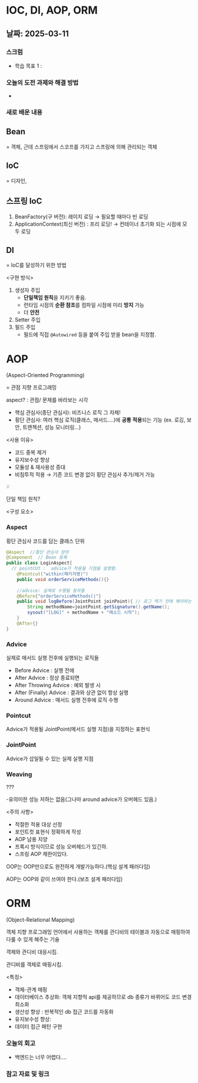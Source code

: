 # IOC, DI, AOP, ORM

## 날짜: 2025-03-11

### 스크럼
- 학습 목표 1 :

### 오늘의 도전 과제와 해결 방법
- 

### 새로 배운 내용
## Bean

= 객체, 근데 스프링에서 스코프를 가지고 스프링에 의해 관리되는 객체

## IoC

= 디자인, 

## 스프링 IoC

1. BeanFactory(구 버전): 레이지 로딩 → 필요할 때마다 빈 로딩
2. ApplicationContext(최신 버전) : 프리 로딩! →  컨테이너 초기화 되는 시점에 모두 로딩

## DI

= IoC를 달성하기 위한 방법

<구현 방식>

1. 생성자 주입
    - **단일책임 원칙**을 지키기 좋음.
    - 런타임 시점의 **순환 참조**를 컴파일 시점에 미리 **방지** 가능
    - 더 **안전**
2. Setter 주입
3. 필드 주입
    - 필드에 직접 `@Autowired` 등을 붙여 주입 받을 bean을 지정함.

# AOP

(Aspect-Oriented Programming)

= 관점 지향 프로그래밍

aspect?  : 관점/ 문제를 바라보는 시각

- 핵심 관심사(종단 관심사): 비즈니스 로직 그 자체!
- 횡단 관심사: 여러 핵심 로직(클래스, 매서드….)에 **공통 적용**되는 기능 (ex. 로깅, 보안, 트랜젝션, 성능 모니터링…)

<사용 이유>

- 코드 중복 제거
- 유지보수성 향상
- 모듈성 & 재사용성 증대
- 비침투적 적용   →  기존 코드 변경 없이 횡단 관심사 추가/제거 가능

<aside>
💡

단일 책임 원칙?

</aside>

<구성 요소>

### Aspect

횡단 관심사 코드를 담는 클래스 단위

```java
@Aspect  //횡단 관심사 정의
@Component  // Bean 등록
public class LoginAspect{
  // pointCUt :  advice가 적용될 기점을 설명함. 
	@Pointcut("within(패키지명)")
	public void orderServiceMethods(){}
	
	//advice: 실제로 수행될 동작들
	@Before{"orderServiceMethods()"}
	public void logBefore(JointPoint joinPoint){ // 로그 찍기 전에 해야하는 일들
		String methodName=jointPoint.getSignature().getName();
		sysout("[LOG]" + methodName + "메소드 시작");
	}
	@After{}
}
```

### Advice

실제로 매서드 실행 전후에 실행되는 로직들

- Before Advice  : 실행 전에
- After Advice  : 정상 종료되면
- After Throwing Advice : 예외 발생 시
- After (Finally) Advice  :  결과와 상관 없이 항상 실행
- Around Advice  :  매서드 실행 전후에 로직 수행

### Pointcut

Advice가 적용될 JointPoint(메서드 실행 지점)을 지정하는 표현식

### JointPoint

Advice가 삽일될 수 있는 실제 실행 지점

### Weaving

???

-유의미한 성능 저하는 없음(그나마 around advice가 오버헤드 있음.)

<주의 사항>

- 적절한 적용 대상 선정
- 포인트컷 표현식 정확하게 작성
- AOP 남용 지양
- 프록시 방식이므로 성능 오버헤드가 있긴하.
- 스프링 AOP 제한이있다.

OOP는 OOP만으로도 완전하게 개발가능하다.(핵심 설계 패러다임)

AOP는 OOP와 같이 쓰여야 한다.(보조 설계 패러다임)

# ORM

(Object-Relational Mapping)

객체 지향 프로그래밍 언어에서 사용하는 객체를 관디비의 테이블과 자동으로 매핑하여 다룰 수 있게 해주는 기술

객체와 관디비 대응시킴.

관디비를 객체로 매핑시킴. 

<특징>

- 객체-관계 매핑
- 데이터베이스 추상화:  객체 지향적 api를 제공하므로 db 종류가 바뀌어도 코드 변경 최소화
- 생산성 향상 : 반복적인 db 접근 코드를 자동화
- 유지보수성 향상:
- 데이터 접근 패턴 구현


### 오늘의 회고
- 백엔드는 너무 어렵다....

### 참고 자료 및 링크


